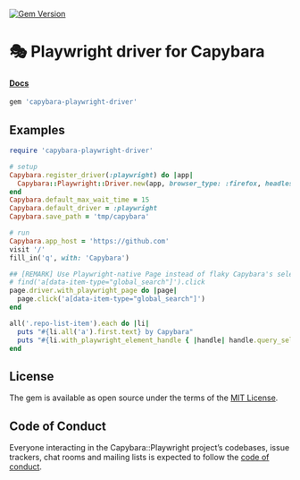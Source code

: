 [![Gem Version](https://badge.fury.io/rb/capybara-playwright-driver.svg)](https://badge.fury.io/rb/capybara-playwright-driver)

# 🎭 Playwright driver for Capybara

#### [Docs](https://playwright-ruby-client.vercel.app/docs/article/guides/rails_integration)

```ruby
gem 'capybara-playwright-driver'
```

## Examples

```ruby
require 'capybara-playwright-driver'

# setup
Capybara.register_driver(:playwright) do |app|
  Capybara::Playwright::Driver.new(app, browser_type: :firefox, headless: false)
end
Capybara.default_max_wait_time = 15
Capybara.default_driver = :playwright
Capybara.save_path = 'tmp/capybara'

# run
Capybara.app_host = 'https://github.com'
visit '/'
fill_in('q', with: 'Capybara')

## [REMARK] Use Playwright-native Page instead of flaky Capybara's selector/action.
# find('a[data-item-type="global_search"]').click
page.driver.with_playwright_page do |page|
  page.click('a[data-item-type="global_search"]')
end

all('.repo-list-item').each do |li|
  puts "#{li.all('a').first.text} by Capybara"
  puts "#{li.with_playwright_element_handle { |handle| handle.query_selector('a').text_content }} by Playwright"
end
```

## License

The gem is available as open source under the terms of the [MIT License](https://opensource.org/licenses/MIT).

## Code of Conduct

Everyone interacting in the Capybara::Playwright project’s codebases, issue trackers, chat rooms and mailing lists is expected to follow the [code of conduct](https://github.com/[USERNAME]/capybara-playwright/blob/master/CODE_OF_CONDUCT.md).
